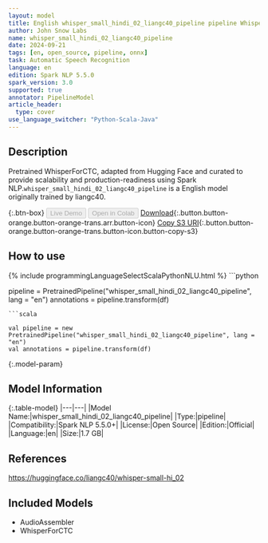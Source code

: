 ```yaml
---
layout: model
title: English whisper_small_hindi_02_liangc40_pipeline pipeline WhisperForCTC from liangc40
author: John Snow Labs
name: whisper_small_hindi_02_liangc40_pipeline
date: 2024-09-21
tags: [en, open_source, pipeline, onnx]
task: Automatic Speech Recognition
language: en
edition: Spark NLP 5.5.0
spark_version: 3.0
supported: true
annotator: PipelineModel
article_header:
  type: cover
use_language_switcher: "Python-Scala-Java"
---
```


## Description

Pretrained WhisperForCTC, adapted from Hugging Face and curated to provide scalability and production-readiness using Spark NLP.`whisper_small_hindi_02_liangc40_pipeline` is a English model originally trained by liangc40.

{:.btn-box}
<button class="button button-orange" disabled>Live Demo</button>
<button class="button button-orange" disabled>Open in Colab</button>
[Download](https://s3.amazonaws.com/auxdata.johnsnowlabs.com/public/models/whisper_small_hindi_02_liangc40_pipeline_en_5.5.0_3.0_1726961709016.zip){:.button.button-orange.button-orange-trans.arr.button-icon}
[Copy S3 URI](s3://auxdata.johnsnowlabs.com/public/models/whisper_small_hindi_02_liangc40_pipeline_en_5.5.0_3.0_1726961709016.zip){:.button.button-orange.button-orange-trans.button-icon.button-copy-s3}

## How to use



<div class="tabs-box" markdown="1">
{% include programmingLanguageSelectScalaPythonNLU.html %}
```python

pipeline = PretrainedPipeline("whisper_small_hindi_02_liangc40_pipeline", lang = "en")
annotations =  pipeline.transform(df)   

```
```scala

val pipeline = new PretrainedPipeline("whisper_small_hindi_02_liangc40_pipeline", lang = "en")
val annotations = pipeline.transform(df)

```
</div>

{:.model-param}
## Model Information

{:.table-model}
|---|---|
|Model Name:|whisper_small_hindi_02_liangc40_pipeline|
|Type:|pipeline|
|Compatibility:|Spark NLP 5.5.0+|
|License:|Open Source|
|Edition:|Official|
|Language:|en|
|Size:|1.7 GB|

## References

https://huggingface.co/liangc40/whisper-small-hi_02

## Included Models

- AudioAssembler
- WhisperForCTC